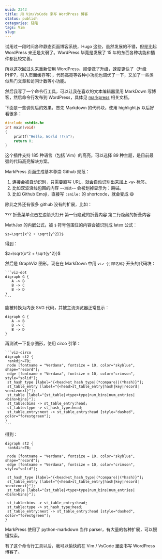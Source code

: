 ```yaml
---
uuid: 2343
title: 用 Vim/VsCode 来写 WordPress 博客
status: publish
categories: 随笔
tags: Vim
slug: 
---
```


试用过一段时间各种静态页面博客系统，Hugo 这些，虽然发展的不错，但是比起 WordPress 来还是太弱了。WordPress 毕竟是发展了 15 年的东西各种功能和插件都比较完善。

所以这次回过头来重新使用 WordPress，顺便做了升级，速度更快了（升级 PHP7，引入页面缓存等），代码高亮等各种小功能也调优了一下，又加了一些类似热门文章和访问计数等小功能。

然后我写了一个命令行工具，可以让我在喜欢的文本编辑器里用 MarkDown 写博客，然后命令行发布到 WordPress，具体见 [markpress](https://github.com/skywind3000/markpress) 相关文档。

下面是一些调优后的效果，首先 Markdown 的代码块，使用 highlight.js 以后好看很多：

```cpp
#include <stdio.h>
int main(void)
{
    printf("Hello, World !!\n");
    return 0;
}
```

这个插件支持 185 种语言（包括 Vim）的高亮，可以选择 89 种主题，是目前最强的代码高亮解决方案。

MarkPress 页面生成基本尊崇 Github 规范：

1. 连接会被自动识别，只需要直写 URL，就会自动识别出来加上 `<a>` 标签。
2. 比如双波浪线包围的内容 `~~测试~~` 会被划掉显示为：~~测试~~。
3. 比如 Github Emoji，直接写 `:smile:` 的 shortcode，就会变成 :smile:

除此之外还有很多 github 没有的扩展，比如：

??? 折叠菜单点击左边箭头打开
    第一行隐藏的折叠内容
    第二行隐藏的折叠内容

MathJax 的内嵌公式，被 `$` 符号包围住的内容会被识别成 latex 公式：

    $z=\sqrt{x^2 + \sqrt{y^2}}$

得到：

$z=\sqrt{x^2 + \sqrt{y^2}}$

然后是 GraphViz 图形，现在在 MarkDown 中用 `viz-{引擎名称}` 开头的代码块：

`````
```viz-dot
digraph G {
   A -> B
   B -> C
   B -> D
}
```
`````

能被转换为内嵌 SVG 代码，并被主流浏览器正常显示：

<!--more-->

```viz-dot
digraph G {
   A -> B
   B -> C
   B -> D
}
```

再测试一下复杂图形，使用 circo 引擎：

`````
```viz-circo
digraph st2 {
 rankdir=TB;
 node [fontname = "Verdana", fontsize = 10, color="skyblue", shape="record"];
 edge [fontname = "Verdana", fontsize = 10, color="crimson", style="solid"];
 st_hash_type [label="{<head>st_hash_type|(*compare)|(*hash)}"];
 st_table_entry [label="{<head>st_table_entry|hash|key|record|<next>next}"];
 st_table [label="{st_table|<type>type|num_bins|num_entries|<bins>bins}"];
 st_table:bins -> st_table_entry:head;
 st_table:type -> st_hash_type:head;
 st_table_entry:next -> st_table_entry:head [style="dashed", color="forestgreen"];
}
```
`````

得到：

```viz-circo
digraph st2 {
 rankdir=TB;
  
 node [fontname = "Verdana", fontsize = 10, color="skyblue", shape="record"];
 edge [fontname = "Verdana", fontsize = 10, color="crimson", style="solid"];
  
 st_hash_type [label="{<head>st_hash_type|(*compare)|(*hash)}"];
 st_table_entry [label="{<head>st_table_entry|hash|key|record|<next>next}"];
 st_table [label="{st_table|<type>type|num_bins|num_entries|<bins>bins}"];
  
 st_table:bins -> st_table_entry:head;
 st_table:type -> st_hash_type:head;
 st_table_entry:next -> st_table_entry:head [style="dashed", color="forestgreen"];
}

```

MarkPress 使用了 python-markdown 当作 parser，有大量的各种扩展，可以慢慢探索。

有了这个命令行工具以后，我可以愉快的在 Vim / VsCode 里面书写 WordPress 博客了。

